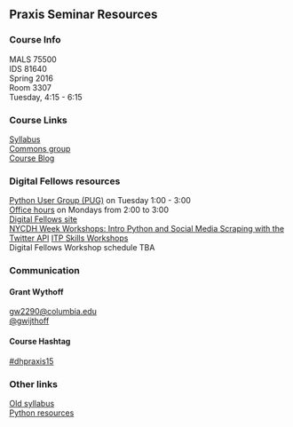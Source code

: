 ## Praxis Seminar Resources

### Course Info

MALS 75500  
IDS 81640  
Spring 2016  
Room 3307  
Tuesday, 4:15 - 6:15  

### Course Links

[Syllabus](https://github.com/gwijthoff/Praxis/blob/master/praxis_syllabus.md)  
[Commons group](http://commons.gc.cuny.edu/groups/digital-praxis-seminar-2015-2016/)  
[Course Blog](http://cuny.is/dhpraxis15)  

### Digital Fellows resources

[Python User Group \(PUG\)](https://digitalfellows.commons.gc.cuny.edu/2015/10/15/python-users-group/) on Tuesday 1:00 - 3:00  
[Office hours](https://digitalfellows.commons.gc.cuny.edu/digital-fellows-office-hours/) on Mondays from 2:00 to 3:00  
[Digital Fellows site](https://digitalfellows.commons.gc.cuny.edu/)  
[NYCDH Week Workshops: Intro Python and Social Media Scraping with the Twitter API](https://public.3.basecamp.com/p/pSh2YVNAbEwn2p64T1sVP9JN)
[ITP Skills Workshops](http://www.eventbrite.com/e/gc-itp-skills-labs-tickets-21271159611)  
Digital Fellows Workshop schedule TBA  

### Communication

#### Grant Wythoff
gw2290@columbia.edu  
[@gwijthoff](https://twitter.com/gwijthoff)  

#### Course Hashtag
[#dhpraxis15](https://twitter.com/search?q=dhpraxis15&src=typd)  

### Other links

[Old syllabus](https://github.com/gwijthoff/Praxis/blob/master/praxis_syllabus.md)  
[Python resources](https://github.com/smythp/python-resources)  












